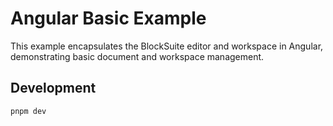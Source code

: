 # Angular Basic Example

This example encapsulates the BlockSuite editor and workspace in Angular, demonstrating basic document and workspace management.

## Development

```sh
pnpm dev
```

